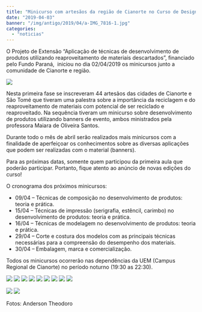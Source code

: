 ```yaml
---
title: "Minicurso com artesãos da região de Cianorte no Curso de Design da UEM"
date: "2019-04-03"
banner: "/img/antigo/2019/04/a-IMG_7816-1.jpg"
categories: 
  - "noticias"
---
```




O Projeto de Extensão “Aplicação de técnicas de desenvolvimento de produtos utilizando reaproveitamento de materiais descartados”, financiado pelo Fundo Paraná,  iniciou no dia 02/04/2019 os minicursos junto a comunidade de Cianorte e região.

<!--more-->
![](/img/antigo/2019/04/a-IMG_7816-1.jpg)


Nesta primeira fase se inscreveram 44 artesãos das cidades de Cianorte e São Tomé que tiveram uma palestra sobre a importância da reciclagem e do reaproveitamento de materiais com potencial de ser reciclado e reaproveitado. Na sequência tiveram um minicurso sobre desenvolvimento de produtos utilizando banners de evento, ambos ministrados pela professora Maiara de Oliveira Santos.

Durante todo o mês de abril serão realizados mais minicursos com a finalidade de aperfeiçoar os conhecimentos sobre as diversas aplicações que podem ser realizadas com o material (banners).

Para as próximas datas, somente quem participou da primeira aula que poderão participar. Portanto, fique atento ao anúncio de novas edições do curso!

O cronograma dos próximos minicursos:

* 09/04 – Técnicas de composição no desenvolvimento de produtos: teoria e prática.
* 15/04 – Técnicas de impressão (serigrafia, estêncil, carimbo) no desenvolvimento de produtos: teoria e prática.
* 16/04 – Técnicas de modelagem no desenvolvimento de produtos: teoria e prática.
* 29/04 – Corte e costura dos modelos com as principais técnicas necessárias para a compreensão do desempenho dos materiais.
* 30/04 – Embalagem, marca e comercialização.

Todos os minicursos ocorrerão nas dependências da UEM (Campus Regional de Cianorte) no período noturno (19:30 as 22:30).

![](/img/antigo/2019/04/a-IMG_7828.jpg)
![](/img/antigo/2019/04/a-IMG_7818.jpg)
![](/img/antigo/2019/04/a-IMG_7815.jpg)
![](/img/antigo/2019/04/DSC_0161.jpg)
![](/img/antigo/2019/04/DSC_0156.jpg)
![](/img/antigo/2019/04/DSC_0154.jpg)
![](/img/antigo/2019/04/DSC_0145.jpg)
![](/img/antigo/2019/04/DSC_0143.jpg)
![](/img/antigo/2019/04/DSC_0141.jpg)

![](/img/antigo/2019/04/a-IMG_7830.jpg)
![](/img/antigo/2019/04/a-IMG_7829.jpg)

Fotos: Anderson Theodoro
